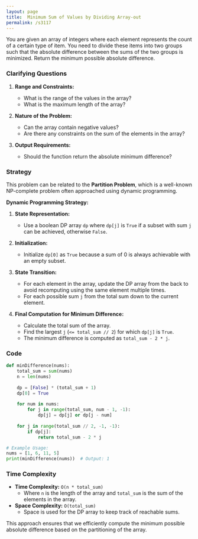 ```yaml
---
layout: page
title:  Minimum Sum of Values by Dividing Array-out
permalink: /s3117
---
```


You are given an array of integers where each element represents the count of a certain type of item. You need to divide these items into two groups such that the absolute difference between the sums of the two groups is minimized. Return the minimum possible absolute difference.

### Clarifying Questions

1. **Range and Constraints:**
   - What is the range of the values in the array?
   - What is the maximum length of the array?

2. **Nature of the Problem:**
   - Can the array contain negative values?
   - Are there any constraints on the sum of the elements in the array?

3. **Output Requirements:**
   - Should the function return the absolute minimum difference?

### Strategy

This problem can be related to the **Partition Problem**, which is a well-known NP-complete problem often approached using dynamic programming.

**Dynamic Programming Strategy:**

1. **State Representation:**
   - Use a boolean DP array `dp` where `dp[j]` is `True` if a subset with sum `j` can be achieved, otherwise `False`.

2. **Initialization:**
   - Initialize `dp[0]` as `True` because a sum of 0 is always achievable with an empty subset.

3. **State Transition:**
   - For each element in the array, update the DP array from the back to avoid recomputing using the same element multiple times.
   - For each possible sum `j` from the total sum down to the current element.

4. **Final Computation for Minimum Difference:**
   - Calculate the total sum of the array.
   - Find the largest `j` (`<= total_sum // 2`) for which `dp[j]` is `True`.
   - The minimum difference is computed as `total_sum - 2 * j`.

### Code

```python
def minDifference(nums):
    total_sum = sum(nums)
    n = len(nums)
    
    dp = [False] * (total_sum + 1)
    dp[0] = True
    
    for num in nums:
        for j in range(total_sum, num - 1, -1):
            dp[j] = dp[j] or dp[j - num]
    
    for j in range(total_sum // 2, -1, -1):
        if dp[j]:
            return total_sum - 2 * j

# Example Usage:
nums = [1, 6, 11, 5]
print(minDifference(nums))  # Output: 1
```

### Time Complexity

- **Time Complexity:** `O(n * total_sum)`
  - Where `n` is the length of the array and `total_sum` is the sum of the elements in the array.
- **Space Complexity:** `O(total_sum)`
  - Space is used for the DP array to keep track of reachable sums.

This approach ensures that we efficiently compute the minimum possible absolute difference based on the partitioning of the array.